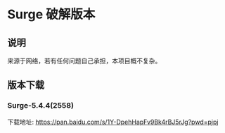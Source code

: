 # Surge 破解版本

## 说明
来源于网络，若有任何问题自己承担，本项目概不复杂。
## 版本下载
### Surge-5.4.4(2558)
下载地址: https://pan.baidu.com/s/1Y-DpehHapFv9Bk4rBJ5rJg?pwd=pjpj 
